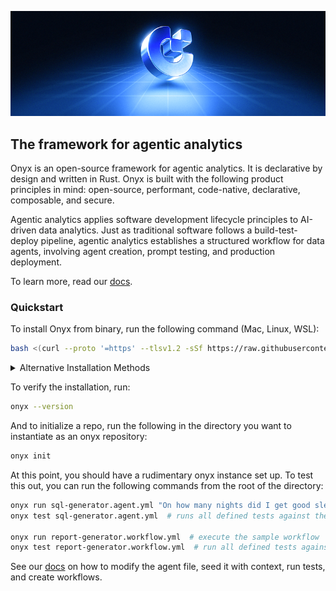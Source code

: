 <p align="center"><img src="docs/readme-banner.png"/></p>

## The framework for agentic analytics

Onyx is an open-source framework for agentic analytics. It is declarative by design and written in Rust. Onyx is built with the following product principles in mind: open-source, performant, code-native, declarative, composable, and secure.

Agentic analytics applies software development lifecycle principles to AI-driven data analytics.
Just as traditional software follows a build-test-deploy pipeline, agentic analytics establishes a structured workflow for data agents, involving agent creation, prompt testing, and production deployment.

To learn more, read our [docs](https://docs.onyxint.ai).

### Quickstart

To install Onyx from binary, run the following command (Mac, Linux, WSL):

```bash
bash <(curl --proto '=https' --tlsv1.2 -sSf https://raw.githubusercontent.com/onyx-hq/onyx/refs/heads/main/install_onyx.sh)
```

<details>
<summary>Alternative Installation Methods</summary>

#### Using Homebrew (macOS only)

```bash
brew install onyx-hq/onyx/onyx
```

#### Installing a Specific Version

```bash
ONYX_VERSION="0.1.0" bash <(curl --proto '=https' --tlsv1.2 -sSf https://raw.githubusercontent.com/onyx-hq/onyx/refs/heads/main/install_onyx.sh)
```

</details>

To verify the installation, run:

```bash
onyx --version
```

And to initialize a repo, run the following in the directory you want to instantiate as an onyx repository:

```bash
onyx init
```

At this point, you should have a rudimentary onyx instance set up. To test this out, you can run the following commands from the root of the directory:

```bash
onyx run sql-generator.agent.yml "On how many nights did I get good sleep in the last year?"  # ask a question to the sample agent
onyx test sql-generator.agent.yml  # runs all defined tests against the sql-generator agent

onyx run report-generator.workflow.yml  # execute the sample workflow
onyx test report-generator.workflow.yml  # run all defined tests against the workflow
```

See our [docs](https://docs.onyxint.ai) on how to modify the agent file, seed it with context, run tests, and create workflows.
